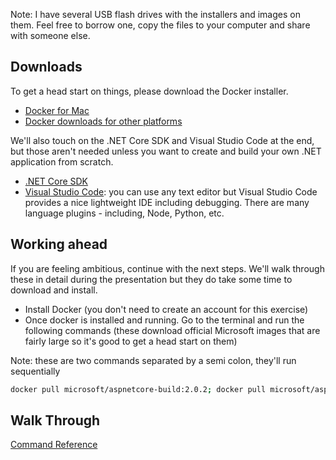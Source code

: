 Note: I have several USB flash drives with the installers and images on them. Feel free to borrow one, copy the files to your computer and share with someone else. 

## Downloads ##

To get a head start on things, please download the Docker installer.

- [Docker for Mac](https://store.docker.com/editions/community/docker-ce-desktop-mac)
- [Docker downloads for other platforms](https://www.docker.com/community-edition#/download)

We'll also touch on the .NET Core SDK and Visual Studio Code at the end, but those aren't needed unless you want to create and build your own .NET application from scratch.

- [.NET Core SDK](https://www.microsoft.com/net/core#macos)
- [Visual Studio Code](https://code.visualstudio.com): you can use any text editor but Visual Studio Code provides a nice lightweight IDE including debugging. There are many language plugins - including, Node, Python, etc.

## Working ahead ##

If you are feeling ambitious, continue with the next steps. We'll walk through these in detail during the presentation but they do take some time to download and install. 
- Install Docker (you don't need to create an account for this exercise)
- Once docker is installed and running. Go to the terminal and run the following commands (these download official Microsoft images that are fairly large so it's good to get a head start on them)

Note: these are two commands separated by a semi colon, they'll run sequentially
```bash
docker pull microsoft/aspnetcore-build:2.0.2; docker pull microsoft/aspnetcore:2.0.0
```

## Walk Through ##

[Command Reference](command-reference.md)
